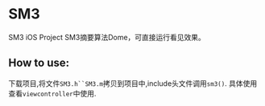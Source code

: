 # SM3
SM3 iOS Project
SM3摘要算法Dome，可直接运行看见效果。

    
## How to use:
下载项目,将文件`SM3.h``SM3.m`拷贝到项目中,include头文件调用`sm3()`.
具体使用查看`viewcontroller`中使用.

